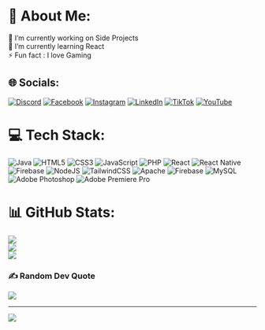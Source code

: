 # 💫 About Me:
🔭 I’m currently working on Side Projects<br>🌱 I’m currently learning React<br>⚡ Fun fact : I love Gaming


## 🌐 Socials:
[![Discord](https://img.shields.io/badge/Discord-%237289DA.svg?logo=discord&logoColor=white)](https://discord.gg/ma0chi) [![Facebook](https://img.shields.io/badge/Facebook-%231877F2.svg?logo=Facebook&logoColor=white)](https://www.facebook.com/profile.php?id=100073240487009) [![Instagram](https://img.shields.io/badge/Instagram-%23E4405F.svg?logo=Instagram&logoColor=white)](https://instagram.com/_poorna_j_) [![LinkedIn](https://img.shields.io/badge/LinkedIn-%230077B5.svg?logo=linkedin&logoColor=white)](https://linkedin.com/in/poorna-jayasinghe123) [![TikTok](https://img.shields.io/badge/TikTok-%23000000.svg?logo=TikTok&logoColor=white)](https://tiktok.com/@notmaochi) [![YouTube](https://img.shields.io/badge/YouTube-%23FF0000.svg?logo=YouTube&logoColor=white)](https://youtube.com/@MaochiEdits) 

# 💻 Tech Stack:
![Java](https://img.shields.io/badge/java-%23ED8B00.svg?style=for-the-badge&logo=openjdk&logoColor=white) ![HTML5](https://img.shields.io/badge/html5-%23E34F26.svg?style=for-the-badge&logo=html5&logoColor=white) ![CSS3](https://img.shields.io/badge/css3-%231572B6.svg?style=for-the-badge&logo=css3&logoColor=white) ![JavaScript](https://img.shields.io/badge/javascript-%23323330.svg?style=for-the-badge&logo=javascript&logoColor=%23F7DF1E) ![PHP](https://img.shields.io/badge/php-%23777BB4.svg?style=for-the-badge&logo=php&logoColor=white) ![React](https://img.shields.io/badge/react-%2320232a.svg?style=for-the-badge&logo=react&logoColor=%2361DAFB) ![React Native](https://img.shields.io/badge/react_native-%2320232a.svg?style=for-the-badge&logo=react&logoColor=%2361DAFB) ![Firebase](https://img.shields.io/badge/firebase-%23039BE5.svg?style=for-the-badge&logo=firebase) ![NodeJS](https://img.shields.io/badge/node.js-6DA55F?style=for-the-badge&logo=node.js&logoColor=white) ![TailwindCSS](https://img.shields.io/badge/tailwindcss-%2338B2AC.svg?style=for-the-badge&logo=tailwind-css&logoColor=white) ![Apache](https://img.shields.io/badge/apache-%23D42029.svg?style=for-the-badge&logo=apache&logoColor=white) ![Firebase](https://img.shields.io/badge/Firebase-039BE5?style=for-the-badge&logo=Firebase&logoColor=white) ![MySQL](https://img.shields.io/badge/mysql-%2300000f.svg?style=for-the-badge&logo=mysql&logoColor=white) ![Adobe Photoshop](https://img.shields.io/badge/adobe%20photoshop-%2331A8FF.svg?style=for-the-badge&logo=adobe%20photoshop&logoColor=white) ![Adobe Premiere Pro](https://img.shields.io/badge/Adobe%20Premiere%20Pro-9999FF.svg?style=for-the-badge&logo=Adobe%20Premiere%20Pro&logoColor=white)
# 📊 GitHub Stats:
![](https://github-readme-stats.vercel.app/api?username=PJay2004&theme=dark&hide_border=false&include_all_commits=true&count_private=false)<br/>
![](https://github-readme-streak-stats.herokuapp.com/?user=PJay2004&theme=dark&hide_border=false)<br/>
![](https://github-readme-stats.vercel.app/api/top-langs/?username=PJay2004&theme=dark&hide_border=false&include_all_commits=true&count_private=false&layout=compact)

### ✍️ Random Dev Quote
![](https://quotes-github-readme.vercel.app/api?type=horizontal&theme=radical)

---
[![](https://visitcount.itsvg.in/api?id=PJay2004&icon=0&color=0)](https://visitcount.itsvg.in)

<!-- Proudly created with GPRM ( https://gprm.itsvg.in ) -->
